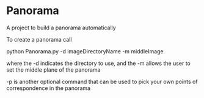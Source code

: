 Panorama
========

A project to build a panorama automatically 

To create a panorama call

python Panorama.py -d imageDirectoryName -m middleImage

where the -d indicates the directory to use, and the -m allows the user to set the middle plane of the panorama

-p is another optional command that can be used to pick your own points of correspondence in the panorama
